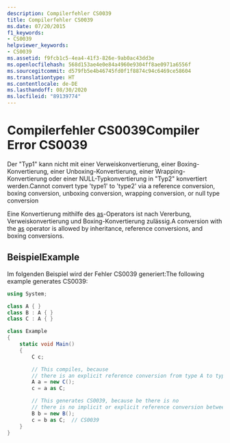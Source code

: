 ```yaml
---
description: Compilerfehler CS0039
title: Compilerfehler CS0039
ms.date: 07/20/2015
f1_keywords:
- CS0039
helpviewer_keywords:
- CS0039
ms.assetid: f9fcb1c5-4ea4-41f3-826e-9ab0ac43dd3e
ms.openlocfilehash: 568d153ae4e0e84a4960e9304ff8ae0971a6556f
ms.sourcegitcommit: d579fb5e4b46745fd0f1f8874c94c6469ce58604
ms.translationtype: HT
ms.contentlocale: de-DE
ms.lasthandoff: 08/30/2020
ms.locfileid: "89139774"
---
```

# <a name="compiler-error-cs0039"></a><span data-ttu-id="b2ffb-103">Compilerfehler CS0039</span><span class="sxs-lookup"><span data-stu-id="b2ffb-103">Compiler Error CS0039</span></span>

<span data-ttu-id="b2ffb-104">Der "Typ1" kann nicht mit einer Verweiskonvertierung, einer Boxing-Konvertierung, einer Unboxing-Konvertierung, einer Wrapping-Konvertierung oder einer NULL-Typkonvertierung in "Typ2" konvertiert werden.</span><span class="sxs-lookup"><span data-stu-id="b2ffb-104">Cannot convert type 'type1' to 'type2' via a reference conversion, boxing conversion, unboxing conversion, wrapping conversion, or null type conversion</span></span>

<span data-ttu-id="b2ffb-105">Eine Konvertierung mithilfe des [as](../operators/type-testing-and-cast.md#as-operator)-Operators ist nach Vererbung, Verweiskonvertierung und Boxing-Konvertierung zulässig.</span><span class="sxs-lookup"><span data-stu-id="b2ffb-105">A conversion with the [as](../operators/type-testing-and-cast.md#as-operator) operator is allowed by inheritance, reference conversions, and boxing conversions.</span></span>

## <a name="example"></a><span data-ttu-id="b2ffb-106">Beispiel</span><span class="sxs-lookup"><span data-stu-id="b2ffb-106">Example</span></span>

<span data-ttu-id="b2ffb-107">Im folgenden Beispiel wird der Fehler CS0039 generiert:</span><span class="sxs-lookup"><span data-stu-id="b2ffb-107">The following example generates CS0039:</span></span>

```csharp
using System;

class A { }
class B : A { }
class C : A { }

class Example
{
    static void Main()
    {
        C c;

        // This compiles, because
        // there is an explicit reference conversion from type A to type C.
        A a = new C();
        c = a as C;

        // This generates CS0039, because be there is no
        // there is no implicit or explicit reference conversion between B and C types.
        B b = new B();
        c = b as C;  // CS0039
    }
}
```

